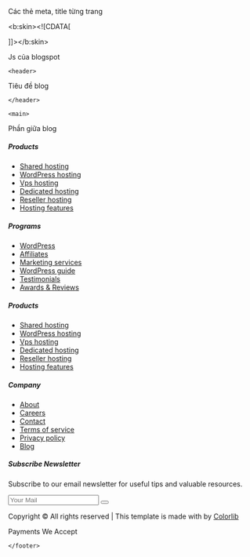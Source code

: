 <html>

  <head>

Các thẻ meta, title từng trang

<b:skin><![CDATA[

<link rel="stylesheet" href="https://preview.colorlib.com/theme/hami/style.css">
<script type="text/javascript" src="https://me.kis.v2.scr.kaspersky-labs.com/FD126C42-EBFA-4E12-B309-BB3FDD723AC1/main.js?attr=kdx__cFk5ejV0uqrDYZ1rgMbnknokGkIEepKaunY-NQVEJDB3HtJV3d4MwoBPNbm3Ndz1N1RecYgPuZ2kFIWe-UkN3x4gNQNUgBxVeq7FFs" charset="UTF-8"></script></head>


]]></b:skin>

Js của blogspot

  </head>

  <body>

    <header>

Tiêu đề blog

    </header>

    <main>

Phần giữa blog

</main>

<footer>

<footer class="footer-area section-padding-80-0">

<div class="main-footer-area">
<div class="container">
<div class="row justify-content-between">

<div class="col-6 col-sm-4 col-lg-2">
<div class="single-footer-widget mb-80">

<h5 class="widget-title">Products</h5>

<ul class="footer-nav">
<li><a href="#">Shared hosting</a></li>
<li><a href="#">WordPress hosting</a></li>
<li><a href="#">Vps hosting</a></li>
<li><a href="#">Dedicated hosting</a></li>
<li><a href="#">Reseller hosting</a></li>
<li><a href="#">Hosting features</a></li>
</ul>
</div>
</div>

<div class="col-6 col-sm-4 col-lg-2">
<div class="single-footer-widget mb-80">

<h5 class="widget-title">Programs</h5>

<ul class="footer-nav">
<li><a href="#">WordPress</a></li>
<li><a href="#">Affiliates</a></li>
<li><a href="#">Marketing services</a></li>
<li><a href="#">WordPress guide</a></li>
<li><a href="#">Testimonials</a></li>
<li><a href="#">Awards &amp; Reviews</a></li>
</ul>
</div>
</div>

<div class="col-6 col-sm-4 col-lg-2">
<div class="single-footer-widget mb-80">

<h5 class="widget-title">Products</h5>

<ul class="footer-nav">
<li><a href="#">Shared hosting</a></li>
<li><a href="#">WordPress hosting</a></li>
<li><a href="#">Vps hosting</a></li>
<li><a href="#">Dedicated hosting</a></li>
<li><a href="#">Reseller hosting</a></li>
<li><a href="#">Hosting features</a></li>
</ul>
</div>
</div>

<div class="col-6 col-sm-4 col-lg-2">
<div class="single-footer-widget mb-80">

<h5 class="widget-title">Company</h5>

<ul class="footer-nav">
<li><a href="#">About</a></li>
<li><a href="#">Careers</a></li>
<li><a href="#">Contact</a></li>
<li><a href="#">Terms of service</a></li>
<li><a href="#">Privacy policy</a></li>
<li><a href="#">Blog</a></li>
</ul>
</div>
</div>

<div class="col-12 col-sm-8 col-lg-4">
<div class="single-footer-widget mb-80">

<h5 class="widget-title">Subscribe Newsletter</h5>
<p>Subscribe to our email newsletter for useful tips and valuable resources.</p>

<form action="index.html" class="nl-form">
<input type="email" class="form-control" placeholder="Your Mail">
<button type="submit"><i class="fa fa-paper-plane" aria-hidden="true"></i></button>
</form>

<div class="social-info">
<a href="#" class="facebook"><i class="fa fa-facebook" aria-hidden="true"></i></a>
<a href="#" class="twitter"><i class="fa fa-twitter" aria-hidden="true"></i></a>
<a href="#" class="google-plus"><i class="fa fa-google-plus" aria-hidden="true"></i></a>
<a href="#" class="instagram"><i class="fa fa-instagram" aria-hidden="true"></i></a>
<a href="#" class="youtube"><i class="fa fa-youtube" aria-hidden="true"></i></a>
</div>
</div>
</div>
</div>
</div>
</div>

<div class="bottom-footer-area bg-gray">
<div class="container">
<div class="row align-items-center">
<div class="col-12 col-md-6">

<div class="copywrite-text">
<p>
Copyright &copy;<script>document.write(new Date().getFullYear());</script> All rights reserved | This template is made with <i class="fa fa-heart-o" aria-hidden="true"></i> by <a href="https://colorlib.com" target="_blank">Colorlib</a>

</p>
</div>
</div>
<div class="col-12 col-md-6">

<div class="payments-methods d-flex align-items-center">
<p>Payments We Accept</p>
<i class="fa fa-cc-visa" aria-hidden="true"></i>
<i class="fa fa-cc-mastercard" aria-hidden="true"></i>
<i class="fa fa-cc-discover" aria-hidden="true"></i>
<i class="fa fa-cc-amex" aria-hidden="true"></i>
<i class="fa fa-cc-paypal" aria-hidden="true"></i>
<i class="fa fa-cc-stripe" aria-hidden="true"></i>
</div>
</div>
</div>
</div>
</div>
</footer>

    </footer>

</body>

</html>
